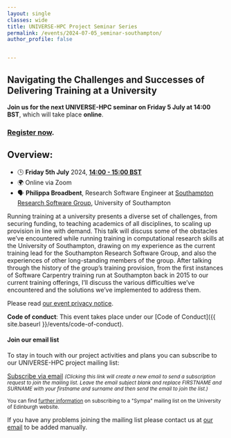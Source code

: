 ```yaml
---
layout: single
classes: wide
title: UNIVERSE-HPC Project Seminar Series
permalink: /events/2024-07-05_seminar-southampton/
author_profile: false


---
```


## Navigating the Challenges and Successes of Delivering Training at a University

**Join us for the next UNIVERSE-HPC seminar on Friday 5 July at
14:00 BST**, which will take place **online**.

### [Register now](https://forms.office.com/e/PfEDWPdFk5).

## Overview:

- 🕒 **Friday 5th July** 2024, **[14:00 - 15:00 BST](https://www.timeanddate.com/worldclock/fixedtime.html?msg=Navigating+the+Challenges+and+Successes+of+Delivering+Training+at+a+University&iso=20240705T14&p1=136&ah=1)**
- 🌍 Online via Zoom
- 🗣️ **Philippa Broadbent**, Research Software Engineer at [Southampton Research Software Group](https://rsgsoton.net/), University of Southampton

Running training at a university presents a diverse set of challenges, from securing funding, to teaching academics of all disciplines, to scaling up provision in line with demand. This talk will discuss some of the obstacles we’ve encountered while running training in computational research skills at the University of Southampton, drawing on my experience as the current training lead for the Southampton Research Software Group, and also the experiences of other long-standing members of the group.  After talking through the history of the group’s training provision, from the first instances of Software Carpentry training run at Southampton back in 2015 to our current training offerings, I’ll discuss the various difficulties we’ve encountered and the solutions we’ve implemented to address them.

Please read [our event privacy notice](https://www.imperial.ac.uk/media/imperial-college/administration-and-support-services/secretariat/public/ICL---Events-privacy-notice---10-October-2018.pdf).

**Code of conduct**: This event takes place under our [Code of Conduct]({{ site.baseurl }}/events/code-of-conduct).

#### Join our email list

To stay in touch with our project activities and plans you can subscribe to our
UNIVERSE-HPC project mailing list:

<a
href="mailto:sympa@mlist.is.ed.ac.uk?body=SUBSCRIBE%20universe-hpc%20FIRSTNAME%20SURNAME%20%0A%0AQUIT%0A%0A">Subscribe
via email</a> <small>_(Clicking this link will create a new email to send a
subscription request to join the mailing list. Leave the email subject blank
and replace FIRSTNAME and SURNAME with your firstname and surname and then send
the email to join the list.)_</small>

<small>You can find [further
information](https://www.ed.ac.uk/information-services/computing/comms-and-collab/email/lists/sympa/subscribe)
on subscribing to a "Sympa" mailing list on the University of Edinburgh
website.</small>

If you have any problems joining the mailing list please contact us at
[our email](mailto:s.sukhiani@epcc.ed.ac.uk) to be added manually.
